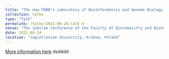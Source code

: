 ```yaml
---
title: "The new FBBB’s Laboratory of Bioinformatics and Genome Biology: computational approaches to study genes, genomes, gene regulatory networks"
collection: talks
type: "Talk"
permalink: /talks/2021-09-24-talk-4
venue: "The Jubilee Conference of the Faculty of Biochemistry and Biotechnology at the Jagiellonian University"
date: 2021-09-24
location: "Jagiellonian University, Krakow, Poland"
---
```


[More information here](https://jubileuszwbbib.confer.uj.edu.pl/en_GB/program/ksiazka-streszczen)
dsdddd